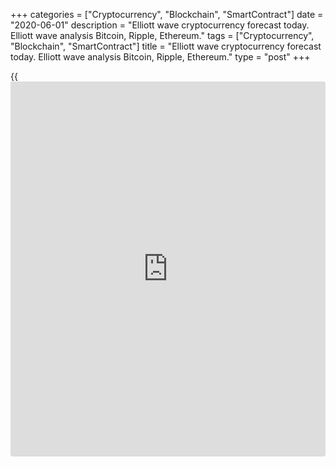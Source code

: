 +++
categories = ["Cryptocurrency", "Blockchain", "SmartContract"]
date = "2020-06-01"
description = "Elliott wave cryptocurrency forecast today. Elliott wave analysis Bitcoin, Ripple, Ethereum."
tags = ["Cryptocurrency", "Blockchain", "SmartContract"]
title = "Elliott wave cryptocurrency forecast today. Elliott wave analysis Bitcoin, Ripple, Ethereum."
type = "post"
+++

{{<iframe id="large-banner" src="https://www.bounty.group/#slide=3.0" width="100%" height="600" scrolling="no" style="border: 0px solid rgb(216, 221, 230); border-radius: 3px;">}}

June 1, 2020

June 1, 2020

Elliott wave [daily](https://www.fintecher.org/2020/03/03/forex-trading-daily-strategy/) forecast for Bitcoin, Ripple and EthereumRoman Onegin

## Elliott wave forecast for BTCUSD, ETHUSD, XRPUSD for today

###  **Elliott wave[BTCUSD][1] analysis**

 **![LiteForex: Elliott wave cryptocurrency forecast today. Elliott wave
analysis Bitcoin, Ripple, Ethereum.][2]**

The BTCUSD market displays an upward impulse wave of a large degree.
After the bullish five-wave impulse [3] completed, the sideways
correction [4] has started unfolding. This correction is likely to be
developing as a horizontal contracting triangle. Over the next few days,
the price should rise a little in the (D) wave. Next, the price should
turn down and start forming the final wave (E), as it is outlined in the
chart.

* * *

###  **Elliott wave[XRPUSD][3] analysis**

 **![LiteForex: Elliott wave cryptocurrency forecast today. Elliott wave
analysis Bitcoin, Ripple, Ethereum.][4]**

The XRPUSD market continues forming the long-term corrective wave (B)
that is composed of three sub-waves W-X-Y. There completed the down wave
W as a simple zigzag. After that, the market has formed the upward
linking wave X that is a double zigzag. The entire wave X should be
complete, and the price is now moving down the final bear wave Y. The
price could be declining to a level of around the previous low made by
wave W.

* * *

###  **Elliott wave[ETHUSD][5] analysis**

![LiteForex: Elliott wave cryptocurrency forecast today. Elliott wave
analysis Bitcoin, Ripple, Ethereum.][6]

The ETHUSD market continues to form a large upward impulse wave. The
chart displays its final phase. There has recently completed the
sideways corrective wave [4] as a horizontal contracting triangle. The
price is now following the final bullish impulse [5] which is composed
of five waves. The first four legs of this impulse have completed, and
wave (5) is now unfolding. Therefore, the market should be rising in
wave (5) for some time.

* * *

P.S. Did you like my article? Share it in social networks: it will be
the best “thank you" :)

Ask me questions and comment below. I’ll be glad to answer your
questions and give necessary explanations.

 **Useful links:**

  * I recommend trying to trade with a reliable broker [here][7]. The system allows you to trade by yourself or copy successful traders from all across the globe.
  * Use my promo-code BLOG for getting deposit bonus 50% on LiteForex platform. Just enter this code in the appropriate field while [depositing][8] your trading account.
  * Telegram channel with high-quality analytics, Forex reviews, training articles, and other useful things for traders <t.me/liteforex>

![Elliott wave [daily](https://www.fintecher.org/2020/03/03/forex-trading-daily-strategy/) forecast for Bitcoin, Ripple and Ethereum][9]

The content of this article reflects the author’s opinion and does not
necessarily reflect the official position of LiteForex. The material
published on this page is provided for informational purposes only and
should not be considered as the provision of investment advice for the
purposes of Directive 2004/39/EC.

Rate this article:

{{value}}

( {{count}} {{title}} )

   1. my.liteforex.com/trading/chart?symbol=BTCUSD
   2. cdn.liteforex.com/cache/uploads/blog_post/wave-analysis-crypto/01-06-2020/BTCUSDH2.png?w=30&s=e8eecbac957053c13316184c3773fcd8
   3. my.liteforex.com/trading/chart?symbol=XRPUSD
   4. cdn.liteforex.com/cache/uploads/blog_post/wave-analysis-crypto/01-06-2020/XRPUSDH2.png?w=30&s=21568b7c8c7f64cbcf5e89a9baf51dca
   5. my.liteforex.com/trading/chart?symbol=ETHUSD
   6. cdn.liteforex.com/cache/uploads/blog_post/wave-analysis-crypto/01-06-2020/ETHUSDH2.png?w=30&s=d13f2885845e6baa4623d272d45cc06e
   7. my.liteforex.com/?category=analysts-opinions&slug=elliott-wave-[daily](https://www.fintecher.org/2020/03/03/forex-trading-daily-strategy/)-forecast-for-[bitcoin](https://www.letsplayfx.com/blog/forex-for-bitcoin/)-ripple-and-[Ethereum](https://www.playgroundfx.com/blog/the-creator-of-ethereum/)-2020-06-01&openPopup=%2Fregistration%2Fpopup&utm_source=blog&utm_medium=article&utm_campaign=bonus
   8. my.liteforex.com/deposit/?category=analysts-opinions&slug=elliott-wave-[daily](https://www.fintecher.org/2020/03/03/forex-trading-daily-strategy/)-forecast-for-[bitcoin](https://www.letsplayfx.com/blog/forex-for-bitcoin/)-ripple-and-[Ethereum](https://www.playgroundfx.com/blog/the-creator-of-ethereum/)-2020-06-01&promo_code=BLOG&utm_source=blog&utm_medium=article&utm_campaign=bonus
   9. cdn.liteforex.com/cache/uploads/blog_post/wave-analysis-crypto/01-06-2020/[BTC](https://www.playgroundfx.com/blog/who-is-the-creator-of-bitcoin/)-eth-xrp-01-06-2020-wave-analysis.png?q=75&w=1000&s=02d6acddf003c7fab6056e042f196afb
